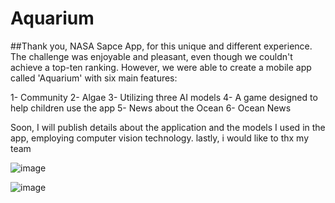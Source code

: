 # Aquarium
##Thank you, NASA Sapce App, for this unique and different experience.
The challenge was enjoyable and pleasant, even though we couldn't achieve a top-ten ranking. However, we were able to create a mobile app called 'Aquarium' with six main features:

1- Community
2- Algae
3- Utilizing three AI models
4- A game designed to help children use the app
5- News about the Ocean
6- Ocean News

Soon, I will publish details about the application and the models I used in the app, employing computer vision technology. 
lastly, i would like to thx my team

![image](https://github.com/mohamedmbrouk/Aquarium-App/assets/86850441/8392ab39-b169-412d-941b-ff7a5a9bf64e)

![image](https://github.com/mohamedmbrouk/Aquarium-App/assets/86850441/e66d4842-0241-432c-acc2-48e1093d1671)


